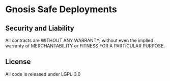 Gnosis Safe Deployments
=======================

Security and Liability
----------------------
All contracts are WITHOUT ANY WARRANTY; without even the implied warranty of MERCHANTABILITY or FITNESS FOR A PARTICULAR PURPOSE.

License
-------
All code is released under LGPL-3.0
